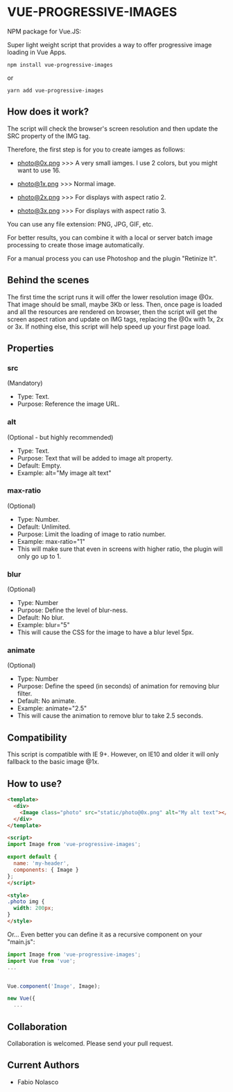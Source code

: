 # VUE-PROGRESSIVE-IMAGES

NPM package for Vue.JS: 

Super light weight script that provides a way to offer progressive image loading in Vue Apps.

```
npm install vue-progressive-images
```

or

```
yarn add vue-progressive-images
```

## How does it work?

The script will check the browser's screen resolution and then update the SRC property of the IMG tag.

Therefore, the first step is for you to create iamges as follows:

- photo@0x.png >>> A very small iamges. I use 2 colors, but you might want to use 16.

- photo@1x.png >>> Normal image.

- photo@2x.png >>> For displays with aspect ratio 2.

- photo@3x.png >>> For displays with aspect ratio 3.

You can use any file extension: PNG, JPG, GIF, etc.

For better results, you can combine it with a local or server batch image processing to create those image automatically.

For a manual process you can use Photoshop and the plugin "Retinize It".

## Behind the scenes

The first time the script runs it will offer the lower resolution image @0x. That image should be small, maybe 3Kb or less. Then, once page is loaded and all the resources are rendered on browser, then the script will get the screen aspect ration and update on IMG tags, replacing the @0x with 1x, 2x or 3x. If nothing else, this script will help speed up your first page load.

## Properties

### src
(Mandatory)
- Type: Text.
- Purpose: Reference the image URL.

### alt
(Optional - but highly recommended)
- Type: Text.
- Purpose: Text that will be added to image alt property.
- Default: Empty.
- Example: alt="My image alt text"

### max-ratio
(Optional)
- Type: Number.
- Default: Unlimited.
- Purpose: Limit the loading of image to ratio number.
- Example: max-ratio="1"
- This will make sure that even in screens with higher ratio, the plugin will only go up to 1.

### blur
(Optional)
- Type: Number
- Purpose: Define the level of blur-ness.
- Default: No blur.
- Example: blur="5"
- This will cause the CSS for the image to have a blur level 5px.

### animate
(Optional)
- Type: Number
- Purpose: Define the speed (in seconds) of animation for removing blur filter.
- Default: No animate.
- Example: animate="2.5"
- This will cause the animation to remove blur to take 2.5 seconds.

## Compatibility

This script is compatible with IE 9+. However, on IE10 and older it will only fallback to the basic image @1x.


## How to use?

```html
<template>
  <div>
    <Image class="photo" src="static/photo@0x.png" alt="My alt text"></Image>
  </div>
</template>

<script>
import Image from 'vue-progressive-images';

export default {
  name: 'my-header',
  components: { Image }
};
</script>

<style>
.photo img {
  width: 200px;
}
</style>
```

Or... 
Even better you can define it as a recursive component on your "main.js":

```javascript
import Image from 'vue-progressive-images';
import Vue from 'vue';
...


Vue.component('Image', Image);

new Vue({
  ...

```

## Collaboration

Collaboration is welcomed. Please send your pull request.

## Current Authors

- Fabio Nolasco
